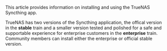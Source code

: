 &NewLine;

This article provides information on installing and using the TrueNAS Syncthing app.

TrueNAS has two versions of the Syncthing application, the offical version in the **stable** train and a smaller version tested and polished for a safe and supportable experience for enterprise customers in the **enterprise** train.
Community members can install either the enterprise or official stable version.
